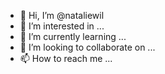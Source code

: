 - 👋 Hi, I’m @nataliewil
- 👀 I’m interested in ...
- 🌱 I’m currently learning ...
- 💞️ I’m looking to collaborate on ...
- 📫 How to reach me ...

<!---
nataliewil/nataliewil is a ✨ special ✨ repository because its `README.md` (this file) appears on your GitHub profile.
You can click the Preview link to take a look at your changes.
--->
